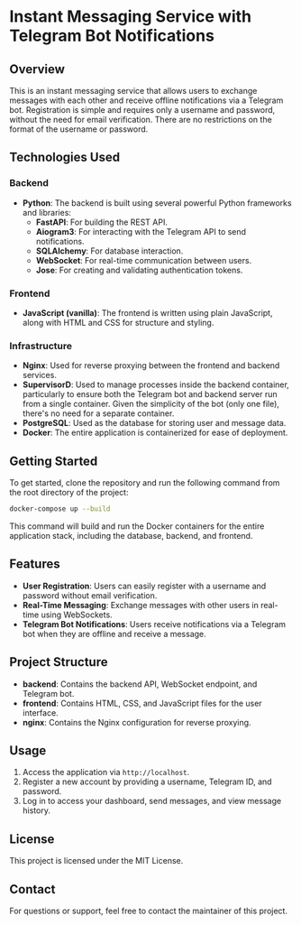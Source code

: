 # Instant Messaging Service with Telegram Bot Notifications

## Overview

This is an instant messaging service that allows users to exchange messages with each other and receive offline notifications via a Telegram bot. Registration is simple and requires only a username and password, without the need for email verification. There are no restrictions on the format of the username or password.

## Technologies Used

### Backend
- **Python**: The backend is built using several powerful Python frameworks and libraries:
  - **FastAPI**: For building the REST API.
  - **Aiogram3**: For interacting with the Telegram API to send notifications.
  - **SQLAlchemy**: For database interaction.
  - **WebSocket**: For real-time communication between users.
  - **Jose**: For creating and validating authentication tokens.

### Frontend
- **JavaScript (vanilla)**: The frontend is written using plain JavaScript, along with HTML and CSS for structure and styling.

### Infrastructure
- **Nginx**: Used for reverse proxying between the frontend and backend services.
- **SupervisorD**: Used to manage processes inside the backend container, particularly to ensure both the Telegram bot and backend server run from a single container. Given the simplicity of the bot (only one file), there's no need for a separate container.
- **PostgreSQL**: Used as the database for storing user and message data.
- **Docker**: The entire application is containerized for ease of deployment.

## Getting Started

To get started, clone the repository and run the following command from the root directory of the project:

```sh
docker-compose up --build
```

This command will build and run the Docker containers for the entire application stack, including the database, backend, and frontend.

## Features
- **User Registration**: Users can easily register with a username and password without email verification.
- **Real-Time Messaging**: Exchange messages with other users in real-time using WebSockets.
- **Telegram Bot Notifications**: Users receive notifications via a Telegram bot when they are offline and receive a message.

## Project Structure
- **backend**: Contains the backend API, WebSocket endpoint, and Telegram bot.
- **frontend**: Contains HTML, CSS, and JavaScript files for the user interface.
- **nginx**: Contains the Nginx configuration for reverse proxying.

## Usage
1. Access the application via `http://localhost`.
2. Register a new account by providing a username, Telegram ID, and password.
3. Log in to access your dashboard, send messages, and view message history.

## License
This project is licensed under the MIT License.

## Contact
For questions or support, feel free to contact the maintainer of this project.

